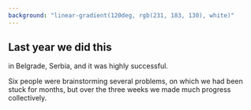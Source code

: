 ```yaml
---
background: "linear-gradient(120deg, rgb(231, 183, 130), white)" 
---
```



## Last year we did this

in Belgrade, Serbia, and it was highly successful. 

Six people were brainstorming several problems, on which we had been stuck for months, but over the three weeks we made much progress collectively.
